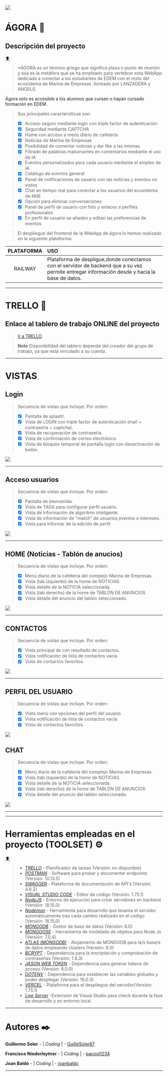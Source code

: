 ![](./assets/HEADER_FronEnd.jpg)




# ÁGORA 📅
## Descripción del proyecto
[⬆️](#índice)

>*ÁGORA es un término griego que significa plaza o punto de reunión y esa es la metáfora que se ha empleado para vertebrar esta WebApp dedicada a conectar a los estudiantes de EDEM con el resto del ecosistema de Marina de Empresas ,formado por LANZADERA y ANGELS.

Ágora solo es accesible a los alumnos que cursen o hayan cursado formación en EDEM. 
>Sus principales características son:
>- [X] Acceso seguro mediante login con triple factor de autenticación
>- [X] Seguridad mediante CAPTCHA
>- [X] Home con acceso a menú diario de cafetería
>- [X] Noticias de Marina de Empresas
>- [X] Posibilidad de comentar noticias y dar like a las mismas
>- [X] Filtrado de palabras malsonantes en comentarios mediante el uso de IA
>- [X] Eventos personalizados para cada usuario mediante el empleo de IA
>- [X] Catálogo de eventos general
>- [X] Panel de notificaciones de usuario con las noticias y eventos no vistos
>- [X] Chat en tiempo real para conectar a los usuarios del ecosistema de MdE 
>- [X] Opción para eliminar conversaciones
>- [X] Panel de perfil de usuario con foto y enlaces a perfiles profesionales
>- [X] En perfil de usuario se añaden y editan las preferencias de eventos

>El despliegue del frontend de la WebApp de ágora lo hemos realizado en la siguiente plataforma:

| PLATAFORMA    | USO |
| :-----------:   | :---------- |
|RAILWAY         |Plataforma de despligue,donde conectamos con el servidor de backend que a su vez permite entregar información desde y hacia la base de datos. |

***
# TRELLO 📅
## Enlace al tablero de trabajo ONLINE del proyecto

>[Ir a TRELLO](https://trello.com/b/YZw8dkKS/g2-tripulaciones)

> __Note__
Disponibilidad del tablero depende del creador del grupo de trabajo, ya que está vinculado a su cuenta.

***
# VISTAS
## Login
>Secuencia de vistas que incluye. Por orden:
>- [X] Pantalla de splash!.
>- [X] Vista de LOGIN con triple factor de autenticación (mail + contraseña + captcha).
>- [X] Vista de recuperación de contraseña.
>- [X] Vista de confirmación de correo electrónico.
>- [X] Vista de bloqueo temporal de pantalla login con desactivación de botón.

![](./assets/View_Login.jpg)
***
## Acceso usuarios
>Secuencia de vistas que incluye. Por orden:
>- [X] Pantalla de bienvenida.
>- [X] Vista de TAGS para configurar perfil usuario.
>- [X] Vista de información de algoritmo inteligente.
>- [X] Vista de información de "match" de usuarios,eventos e intereses.
>- [X] Vista para informar de la edición de perfil

![](./assets/View_Splash.jpg)
***
## HOME (Noticias - Tablón de anucios)
>Secuencia de vistas que incluye. Por orden:
>- [X] Menú diario de la cafetería del complejo Marina de Empresas.
>- [X] Vista (tab izquierdo) de la home de NOTICIAS.
>- [X] Vista detalle de la NOTICIA seleccionada.
>- [X] Vista (tab derecho) de la home de TABLÓN DE ANUNCIOS
>- [X] Vista detalle del anuncio del tablón seleccionado.

![](./assets/View_Noticias.jpg)
***
## CONTACTOS
>Secuencia de vistas que incluye. Por orden:
>- [X] Vista principal de con resultado de contactos.
>- [X] Vista notificación de lista de contactos vacía.
>- [X] Vista de contactos favoritos.

![](./assets/View_Contactos.jpg)
***
## PERFIL DEL USUARIO
>Secuencia de vistas que incluye. Por orden:
>- [X] Vista menú con opciones del perfil del usuario
>- [X] Vista notificación de lista de contactos vacía.
>- [X] Vista de contactos favoritos.

![](./assets/View_Perfil.jpg)

## CHAT
>Secuencia de vistas que incluye. Por orden:
>- [X] Menú diario de la cafetería del complejo Marina de Empresas.
>- [X] Vista (tab izquierdo) de la home de NOTICIAS.
>- [X] Vista detalle de la NOTICIA seleccionada.
>- [X] Vista (tab derecho) de la home de TABLÓN DE ANUNCIOS
>- [X] Vista detalle del anuncio del tablón seleccionado.

![](./assets/View_Chat.jpg)
***




***
# Herramientas empleadas en el proyecto (TOOLSET) ⚙️
[⬆️](#índice)

>* [*TRELLO*](https://trello.com/) - Planificador de tareas (Versión: no disponible)
>* [*POSTMAN*](https://www.postman.com/) - Software para probar y documentar endpoints (Versión: 10.13.5)
>* [*SWAGGER*](https://swagger.io/) - Plataforma de documentación de API's (Versión: 4.6.2)
>* [*VISUAL STUDIO CODE*](https://code.visualstudio.com/) - Editor de código (Versión: 1.75.1)
>* [*NodeJS*](https://code.visualstudio.com/) - Entorno de ejecución para crear servidores en backend (Versión: 18.15.0)
>* [*Nodemon*](https://www.npmjs.com/package/nodemon/) - Herramienta para desarrollo que levanta el servidor automáticamente tras cada cambio realizado en el código (Versión: 18.15.0)
>* [*MONGODB*](https://www.mongodb.com//) - Gestor de base de datos (Versión: 6.0)
>* [*MONGOOSE*](https://mongoosejs.com/) - Herramienta de modelado de objetos para Node Js (Versión: 7.0.4)
>* [*ATLAS (MONGODB)*](https://cloud.mongodb.com/) - Alojamiento de MONGODB para la/s base/s de datos empleando clústers (Versión: 6.0)
>* [*BCRYPT*](https://code.visualstudio.com/) - Dependencia para la encriptación y comprobación de contraseñas (Versión: 1.4.3)
>* [*JASON WEB TOKEN*](https://code.visualstudio.com/) - Dependencia para generar tokens de acceso (Versión: 9.0.0)
>* [*DOTENV*](https://code.visualstudio.com/) - Dependencia para establecer las variables globales y poder desplegar (Versión: 16.0.3)
>* [*VERCEL*](https://code.visualstudio.com/) - Plataforma para el despliegue del servidor(Versión: 1.75.1)
>* [*Live Server*](https://marketplace.visualstudio.com/items?itemName=ritwickdey.LiveServer) -Extension de Visual Studio para check durante la fase de desarrollo y en entorno local.

***
# Autores ✒️

**Guillermo Soler** - | *Coding* | - [GuilleSoler87](https://github.com/GuilleSoler87)

**Francisco Niederleytner** - | *Coding* | - [pacool1234](https://github.com/pacool1234)

**Joan Baldó** - | *Coding* | - [joanbaldo](https://github.com/joanbaldo)

***
